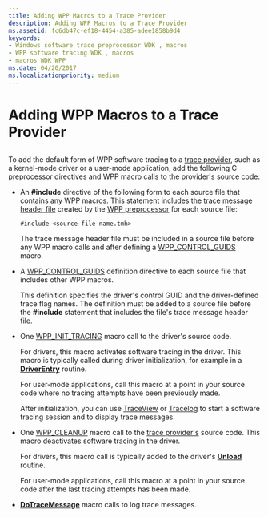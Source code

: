 ```yaml
---
title: Adding WPP Macros to a Trace Provider
description: Adding WPP Macros to a Trace Provider
ms.assetid: fc6db47c-ef18-4454-a385-adee1858b9d4
keywords:
- Windows software trace preprocessor WDK , macros
- WPP software tracing WDK , macros
- macros WDK WPP
ms.date: 04/20/2017
ms.localizationpriority: medium
---
```


# Adding WPP Macros to a Trace Provider


## <span id="ddk_adding_wpp_macros_to_a_driver_tools"></span><span id="DDK_ADDING_WPP_MACROS_TO_A_DRIVER_TOOLS"></span>


To add the default form of WPP software tracing to a [trace provider](trace-provider.md), such as a kernel-mode driver or a user-mode application, add the following C preprocessor directives and WPP macro calls to the provider's source code:

-   An **\#include** directive of the following form to each source file that contains any WPP macros. This statement includes the [trace message header file](trace-message-header-file.md) created by the [WPP preprocessor](wpp-preprocessor.md) for each source file:

    ```
    #include <source-file-name.tmh>
    ```

    The trace message header file must be included in a source file before any WPP macro calls and after defining a [WPP\_CONTROL\_GUIDS](https://docs.microsoft.com/previous-versions/windows/hardware/previsioning-framework/ff556186(v=vs.85)) macro.

-   A [WPP\_CONTROL\_GUIDS](https://docs.microsoft.com/previous-versions/windows/hardware/previsioning-framework/ff556186(v=vs.85)) definition directive to each source file that includes other WPP macros.

    This definition specifies the driver's control GUID and the driver-defined trace flag names. The definition must be added to a source file before the **\#include** statement that includes the file's trace message header file.

-   One [WPP\_INIT\_TRACING](https://docs.microsoft.com/previous-versions/windows/hardware/previsioning-framework/ff556191(v=vs.85)) macro call to the driver's source code.

    For drivers, this macro activates software tracing in the driver. This macro is typically called during driver initialization, for example in a [**DriverEntry**](https://docs.microsoft.com/windows-hardware/drivers/ddi/wdm/nc-wdm-driver_initialize) routine.

    For user-mode applications, call this macro at a point in your source code where no tracing attempts have been previously made.

    After initialization, you can use [TraceView](traceview.md) or [Tracelog](tracelog.md) to start a software tracing session and to display trace messages.

-   One [WPP\_CLEANUP](https://docs.microsoft.com/previous-versions/windows/hardware/previsioning-framework/ff556179(v=vs.85)) macro call to the [trace provider's](trace-provider.md) source code. This macro deactivates software tracing in the driver.

    For drivers, this macro call is typically added to the driver's [**Unload**](https://docs.microsoft.com/windows-hardware/drivers/ddi/wdm/nc-wdm-driver_unload) routine.

    For user-mode applications, call this macro at a point in your source code after the last tracing attempts has been made.

-   [**DoTraceMessage**](https://docs.microsoft.com/previous-versions/windows/hardware/previsioning-framework/ff544918(v=vs.85)) macro calls to log trace messages.

 

 





